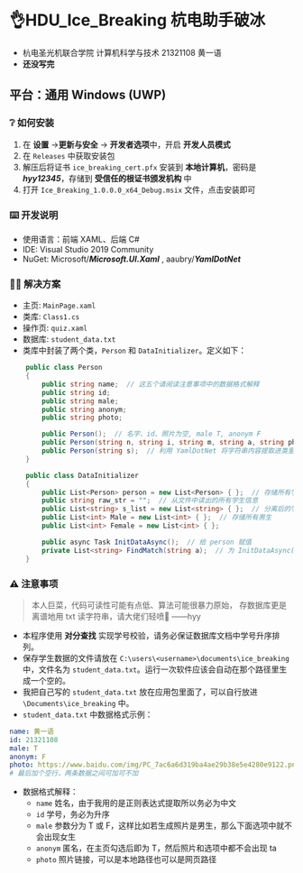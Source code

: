 # 👌HDU_Ice_Breaking 杭电助手破冰

- 杭电圣光机联合学院  计算机科学与技术  21321108  黄一语
- **还没写完**

## 平台：通用 Windows (UWP)
### ❔ 如何安装
1. 在 **设置** ->**更新与安全** -> **开发者选项**中，开启 **开发人员模式**
2. 在 `Releases` 中获取安装包
3. 解压后将证书 `ice_breaking_cert.pfx` 安装到 **本地计算机**，密码是 ***hyy12345***，存储到 **受信任的根证书颁发机构** 中
4. 打开 `Ice_Breaking_1.0.0.0_x64_Debug.msix` 文件，点击安装即可
### ⌨️ 开发说明
- 使用语言：前端 XAML、后端 C#
- IDE: Visual Studio 2019 Community
- NuGet: Microsoft/***Microsoft.UI.Xaml***   ,  aaubry/***YamlDotNet***
### 🐱‍💻 解决方案
- 主页: `MainPage.xaml`
- 类库: `Class1.cs`
- 操作页: `quiz.xaml`
- 数据库: `student_data.txt`
- 类库中封装了两个类，`Person` 和 `DataInitializer`。定义如下：
```cs
    public class Person
    {
        public string name;  // 这五个请阅读注意事项中的数据格式解释
        public string id;
        public string male;
        public string anonym;
        public string photo;

        public Person();  // 名字、id、照片为空, male T, anonym F
        public Person(string n, string i, string m, string a, string ph);
        public Person(string s);  // 利用 YamlDotNet 将字符串内容提取进类里
    }
```
```cs
    public class DataInitializer
    {
        public List<Person> person = new List<Person> { };  // 存储所有学生信息
        public string raw_str = "";  // 从文件中读出的所有学生信息
        public List<string> s_list = new List<string> { };  // 分离后的学生信息
        public List<int> Male = new List<int> { };  // 存储所有男生
        public List<int> Female = new List<int> { };

        public async Task InitDataAsync();  // 给 person 赋值
        private List<string> FindMatch(string a);  // 为 InitDataAsync() 服务，从 raw_str 分离出一堆字符串
    }
```
### ⚠️ 注意事项
> 本人巨菜，代码可读性可能有点低、算法可能很暴力原始，
> 存数据库更是离谱地用 txt 读字符串，请大佬们轻喷🥲
> ——hyy
- 本程序使用 **对分查找** 实现学号校验，请务必保证数据库文档中学号升序排列。
- 保存学生数据的文件请放在 `C:\users\<username>\documents\ice_breaking` 中，文件名为 `student_data.txt`。运行一次软件应该会自动在那个路径里生成一个空的。
- 我把自己写的 `student_data.txt` 放在应用包里面了，可以自行放进 `\Documents\ice_breaking` 中。
- `student_data.txt` 中数据格式示例：
```yaml
name: 黄一语
id: 21321108
male: T
anonym: F
photo: https://www.baidu.com/img/PC_7ac6a6d319ba4ae29b38e5e4280e9122.png
# 最后加个空行，两条数据之间可加可不加
```
- 数据格式解释：
  - `name` 姓名，由于我用的是正则表达式提取所以务必为中文
  - `id` 学号，务必为升序
  - `male` 参数分为 T 或 F，这样比如若生成照片是男生，那么下面选项中就不会出现女生
  - `anonym` 匿名，在主页勾选后即为 T，然后照片和选项中都不会出现 ta
  - `photo` 照片链接，可以是本地路径也可以是网页路径
